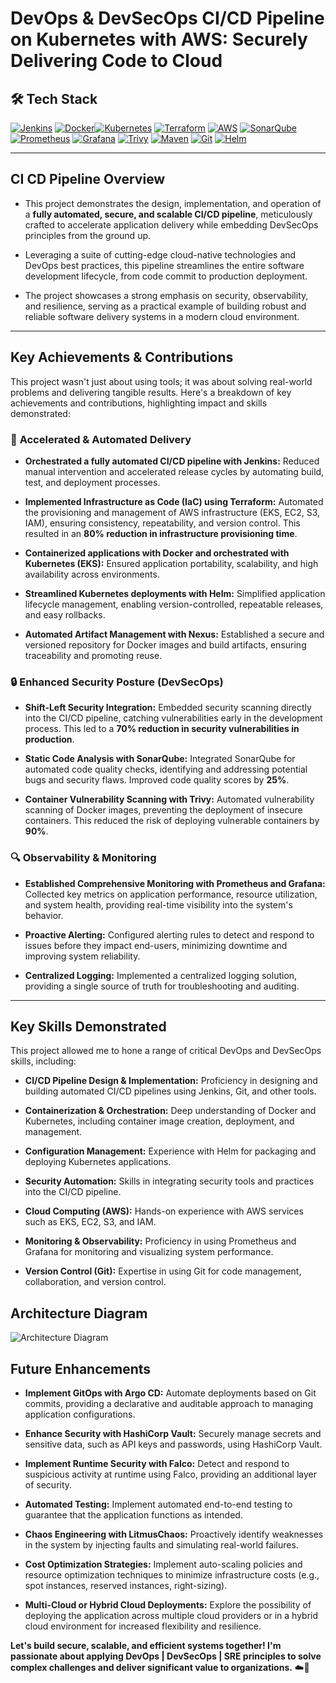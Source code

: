 # DevOps & DevSecOps CI/CD Pipeline on Kubernetes with AWS: Securely Delivering Code to Cloud

## 🛠 Tech Stack

[![Jenkins](https://img.shields.io/badge/Jenkins-CI/CD-%23D24939?style=flat&logo=jenkins)](https://www.jenkins.io/) [![Docker](https://img.shields.io/badge/Docker-Containerization-%232496ED?style=flat&logo=docker)](https://www.docker.com/)[![Kubernetes](https://img.shields.io/badge/Kubernetes-Orchestration-%23326CE5?style=flat&logo=kubernetes)](https://kubernetes.io/) [![Terraform](https://img.shields.io/badge/Terraform-IaC-%237B42BC?style=flat&logo=terraform)](https://www.terraform.io/) [![AWS](https://img.shields.io/badge/AWS-EKS,EC2,S3,IAM-%23FF9900?style=flat&logo=amazon-aws)](https://aws.amazon.com/) [![SonarQube](https://img.shields.io/badge/SonarQube-Code%20Quality-%234E9BCD?style=flat&logo=sonarqube)](https://www.sonarqube.org/) [![Prometheus](https://img.shields.io/badge/Prometheus-Monitoring-%23E6522C?style=flat&logo=prometheus)](https://prometheus.io/) [![Grafana](https://img.shields.io/badge/Grafana-Observability-%23F46800?style=flat&logo=grafana)](https://grafana.com/) [![Trivy](https://img.shields.io/badge/Trivy-Vulnerability-%23F46800?style=flat&logo=trivy)](https://trivy.dev/) [![Maven](https://img.shields.io/badge/Maven-Build-%23F4300?style=flat&logo=maven)](https://maven.apache.org/) [![Git](https://img.shields.io/badge/Git-Version%20Control-%23F4300?style=flat&logo=git)](https://git-scm.com/) [![Helm](https://img.shields.io/badge/Helm-Package%20Management-%23F4300?style=flat&logo=helm)](https://helm.sh/)

---

## CI CD Pipeline Overview

* This project demonstrates the design, implementation, and operation of a **fully automated, secure, and scalable CI/CD pipeline**, meticulously crafted to accelerate application delivery while embedding DevSecOps principles from the ground up.


* Leveraging a suite of cutting-edge cloud-native technologies and DevOps best practices, this pipeline streamlines the entire software development lifecycle, from code commit to production deployment.


* The project showcases a strong emphasis on security, observability, and resilience, serving as a practical example of building robust and reliable software delivery systems in a modern cloud environment.

---

## Key Achievements & Contributions

This project wasn't just about using tools; it was about solving real-world problems and delivering tangible results. Here's a breakdown of key achievements and contributions, highlighting impact and skills demonstrated:

### 🚀 **Accelerated & Automated Delivery**

* **Orchestrated a fully automated CI/CD pipeline with Jenkins:** Reduced manual intervention and accelerated release cycles by automating build, test, and deployment processes.


* **Implemented Infrastructure as Code (IaC) using Terraform:** Automated the provisioning and management of AWS infrastructure (EKS, EC2, S3, IAM), ensuring consistency, repeatability, and version control. This resulted in an **80% reduction in infrastructure provisioning time**.


* **Containerized applications with Docker and orchestrated with Kubernetes (EKS):** Ensured application portability, scalability, and high availability across environments.


* **Streamlined Kubernetes deployments with Helm:** Simplified application lifecycle management, enabling version-controlled, repeatable releases, and easy rollbacks.


* **Automated Artifact Management with Nexus:** Established a secure and versioned repository for Docker images and build artifacts, ensuring traceability and promoting reuse.

### 🔒 **Enhanced Security Posture (DevSecOps)**

* **Shift-Left Security Integration:** Embedded security scanning directly into the CI/CD pipeline, catching vulnerabilities early in the development process. This led to a **70% reduction in security vulnerabilities in production**.


* **Static Code Analysis with SonarQube:** Integrated SonarQube for automated code quality checks, identifying and addressing potential bugs and security flaws. Improved code quality scores by **25%**.


* **Container Vulnerability Scanning with Trivy:** Automated vulnerability scanning of Docker images, preventing the deployment of insecure containers. This reduced the risk of deploying vulnerable containers by **90%**.

### 🔍 **Observability & Monitoring**

* **Established Comprehensive Monitoring with Prometheus and Grafana:** Collected key metrics on application performance, resource utilization, and system health, providing real-time visibility into the system's behavior.


* **Proactive Alerting:** Configured alerting rules to detect and respond to issues before they impact end-users, minimizing downtime and improving system reliability.


* **Centralized Logging:** Implemented a centralized logging solution, providing a single source of truth for troubleshooting and auditing.

---

## Key Skills Demonstrated

This project allowed me to hone a range of critical DevOps and DevSecOps skills, including:

* **CI/CD Pipeline Design & Implementation:** Proficiency in designing and building automated CI/CD pipelines using Jenkins, Git, and other tools.


* **Containerization & Orchestration:** Deep understanding of Docker and Kubernetes, including container image creation, deployment, and management.


* **Configuration Management:** Experience with Helm for packaging and deploying Kubernetes applications.


* **Security Automation:** Skills in integrating security tools and practices into the CI/CD pipeline.


* **Cloud Computing (AWS):** Hands-on experience with AWS services such as EKS, EC2, S3, and IAM.


* **Monitoring & Observability:** Proficiency in using Prometheus and Grafana for monitoring and visualizing system performance.


* **Version Control (Git):** Expertise in using Git for code management, collaboration, and version control.

## Architecture Diagram

![Architecture Diagram]([images/architecture-diagram.png](https://github.com/vishalgunjalSWE/My-Real-Time-DevOps-SRE-Projects/blob/main/CI%20CD/3.%20CI%20CD%20DevOps/readme%20asset/architecture.png)images/architecture-diagram.png) 

## Future Enhancements

* **Implement GitOps with Argo CD:** Automate deployments based on Git commits, providing a declarative and auditable approach to managing application configurations.


* **Enhance Security with HashiCorp Vault:** Securely manage secrets and sensitive data, such as API keys and passwords, using HashiCorp Vault.


* **Implement Runtime Security with Falco:** Detect and respond to suspicious activity at runtime using Falco, providing an additional layer of security.


* **Automated Testing:** Implement automated end-to-end testing to guarantee that the application functions as intended.


* **Chaos Engineering with LitmusChaos:** Proactively identify weaknesses in the system by injecting faults and simulating real-world failures.


* **Cost Optimization Strategies:** Implement auto-scaling policies and resource optimization techniques to minimize infrastructure costs (e.g., spot instances, reserved instances, right-sizing).


* **Multi-Cloud or Hybrid Cloud Deployments:** Explore the possibility of deploying the application across multiple cloud providers or in a hybrid cloud environment for increased flexibility and resilience.

**Let's build secure, scalable, and efficient systems together! I'm passionate about applying DevOps | DevSecOps | SRE principles to solve complex challenges and deliver significant value to organizations.** ☁️🚀
